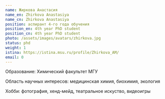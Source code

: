 ```yaml
---
name: Жиркова Анастасия
name_en: Zhirkova Anastasiya
name_cn: Zhirkova Anastasiya
position: аспирант 4-го года обучения
position_en: 4th year PhD student
position_cn: 4th year PhD student
photo: /assets/images/avatars/zhirkova.jpg
status: phd
weight: 1
istina: https://istina.msu.ru/profile/Zhirkova_AM/
email: 0
---
```


Образование: Химический факультет МГУ

Область научных интересов: медицинская химия, биохимия, экология

Хобби: фотография, хенд-мейд, театральное искуство, видеоигры
